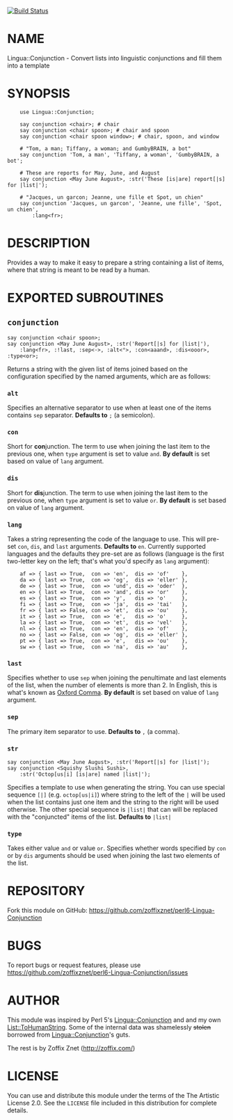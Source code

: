 [![Build Status](https://travis-ci.org/zoffixznet/perl6-Lingua-Conjunction.svg)](https://travis-ci.org/zoffixznet/perl6-Lingua-Conjunction)

# NAME

Lingua::Conjunction - Convert lists into linguistic conjunctions and fill them into a template

# SYNOPSIS

```perl6
    use Lingua::Conjunction;

    say conjunction <chair>; # chair
    say conjunction <chair spoon>; # chair and spoon
    say conjunction <chair spoon window>; # chair, spoon, and window

    # "Tom, a man; Tiffany, a woman; and GumbyBRAIN, a bot"
    say conjunction 'Tom, a man', 'Tiffany, a woman', 'GumbyBRAIN, a bot';

    # These are reports for May, June, and August
    say conjunction <May June August>, :str('These [is|are] report[|s] for |list|');

    # "Jacques, un garcon; Jeanne, une fille et Spot, un chien"
    say conjunction 'Jacques, un garcon', 'Jeanne, une fille', 'Spot, un chien',
        :lang<fr>;
```

# DESCRIPTION

Provides a way to make it easy to prepare a string containing a list of items,
where that string is meant to be read by a human.

# EXPORTED SUBROUTINES

## `conjunction`

    say conjunction <chair spoon>;
    say conjunction <May June August>, :str('Report[|s] for |list|'),
        :lang<fr>, :!last, :sep<·>, :alt<°>, :con<aaand>, :dis<ooor>, :type<or>;

Returns a string with the given list of items joined based on the
configuration specified by the named arguments, which are as follows:

### `alt`

Specifies an alternative separator to use when at least one of the items
contains `sep` separator. **Defaults to** `;` (a semicolon).

### `con`

Short for **con**junction. The term to use when joining the last item
to the previous one, when `type` argument is set to value `and`.
**By default** is set based on value of `lang` argument.

### `dis`

Short for **dis**junction. The term to use when joining the last item
to the previous one, when `type` argument is set to value `or`.
**By default** is set based on value of `lang` argument.

### `lang`

Takes a string representing the code of the language to use. This will
pre-set `con`, `dis`, and `last` arguments. **Defaults to** `en`.
Currently supported languages and the defaults they pre-set are as follows
(language is the first two-letter key on the left; that's what you'd
specify as `lang` argument):

```perl6
    af => { last => True,  con => 'en',  dis => 'of'    },
    da => { last => True,  con => 'og',  dis => 'eller' },
    de => { last => True,  con => 'und', dis => 'oder'  },
    en => { last => True,  con => 'and', dis => 'or'    },
    es => { last => True,  con => 'y',   dis => 'o'     },
    fi => { last => True,  con => 'ja',  dis => 'tai'   },
    fr => { last => False, con => 'et',  dis => 'ou'    },
    it => { last => True,  con => 'e',   dis => 'o'     },
    la => { last => True,  con => 'et',  dis => 'vel'   },
    nl => { last => True,  con => 'en',  dis => 'of'    },
    no => { last => False, con => 'og',  dis => 'eller' },
    pt => { last => True,  con => 'e',   dis => 'ou'    },
    sw => { last => True,  con => 'na',  dis => 'au'    },
```

### `last`

Specifies whether to use `sep` when joining the penultimate and last elements
of the list, when the number of elements is more than 2. In English, this
is what's known as [Oxford Comma](https://en.wikipedia.org/wiki/Serial_comma).
**By default** is set based on value of `lang` argument.

### `sep`

The primary item separator to use. **Defaults to** `,` (a comma).

### `str`

    say conjunction <May June August>, :str('Report[|s] for |list|');
    say conjunction <Squishy Slushi Sushi>,
        :str('Octop[us|i] [is|are] named |list|');

Specifies a template to use when generating the string. You can use
special sequence `[|]` (e.g. `octop[us|i]`) where string to the left of
the `|` will be used when the list contains just one item and the string to
the right will be used otherwise. The other special sequence is
`|list|` that can will be replaced with the "conjuncted" items of the list.
**Defaults to** `|list|`

### `type`

Takes either value `and` or value `or`. Specifies whether words
specified by `con` or by `dis` arguments should be used when joining the
last two elements of the list.

# REPOSITORY

Fork this module on GitHub:
https://github.com/zoffixznet/perl6-Lingua-Conjunction

# BUGS

To report bugs or request features, please use
https://github.com/zoffixznet/perl6-Lingua-Conjunction/issues

# AUTHOR

This module was inspired by Perl 5's
[Lingua::Conjunction](https://metacpan.org/pod/Lingua::Conjunction) and
and my own
[List::ToHumanString](https://metacpan.org/pod/List::ToHumanString). Some
of the internal data was shamelessly ~~stolen~~ borrowed from
[Lingua::Conjunction](https://metacpan.org/pod/Lingua::Conjunction)'s guts.

The rest is by Zoffix Znet (http://zoffix.com/)

# LICENSE

You can use and distribute this module under the terms of the
The Artistic License 2.0. See the `LICENSE` file included in this
distribution for complete details.

